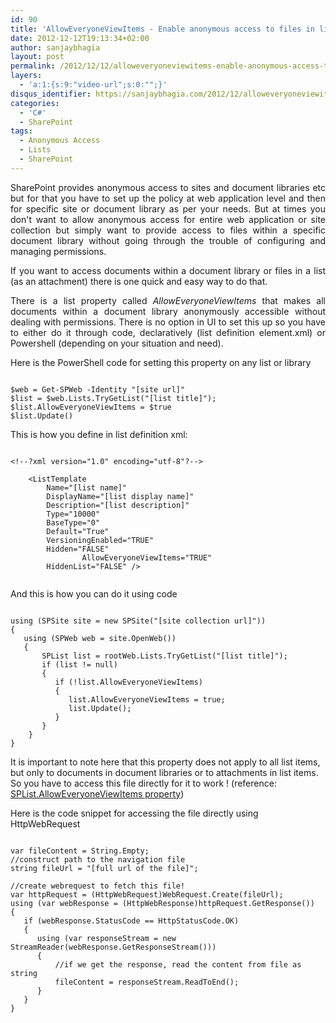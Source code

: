 ```yaml
---
id: 90
title: 'AllowEveryoneViewItems - Enable anonymous access to files in list'
date: 2012-12-12T19:13:34+02:00
author: sanjaybhagia
layout: post
permalink: /2012/12/12/alloweveryoneviewitems-enable-anonymous-access-to-files-in-list/
layers:
  - 'a:1:{s:9:"video-url";s:0:"";}'
disqus_identifier: https://sanjaybhagia.com/2012/12/alloweveryoneviewitems-enable-anonymous-access-to-files-in-list
categories:
  - 'C#'
  - SharePoint
tags:
  - Anonymous Access
  - Lists
  - SharePoint
---
```

<p style="text-align:justify;">SharePoint provides anonymous access to sites and document libraries etc but for that you have to set up the policy at web application level and then for specific site or document library as per your needs. But at times you don't want to allow anonymous access for entire web application or site collection but simply want to provide access to files within a specific document library without going through the trouble of configuring and managing permissions.</p>
<p style="text-align:justify;">If you want to access documents within a document library or files in a list (as an attachment) there is one quick and easy way to do that.</p>
<p style="text-align:justify;">There is a list property called <em>AllowEveryoneViewItems</em> that makes all documents within a document library anonymously accessible without dealing with permissions. There is no option in UI to set this up so you have to either do it through code, declaratively (list definition element.xml) or Powershell (depending on your situation and need).</p>
Here is the PowerShell code for setting this property on any list or library

<pre><code class="ps">
$web = Get-SPWeb -Identity &quot;[site url]&quot;
$list = $web.Lists.TryGetList(&quot;[list title]&quot;);
$list.AllowEveryoneViewItems = $true
$list.Update()
</code></pre>

This is how you define in list definition xml:

<pre><code class="xml">
&lt;!--?xml version=&quot;1.0&quot; encoding=&quot;utf-8&quot;?--&gt;

	&lt;ListTemplate
		Name=&quot;[list name]&quot;
		DisplayName=&quot;[list display name]&quot;
		Description=&quot;[list description]&quot;
		Type=&quot;10000&quot;
		BaseType=&quot;0&quot;
		Default=&quot;True&quot;
		VersioningEnabled=&quot;TRUE&quot;
		Hidden=&quot;FALSE&quot;
                AllowEveryoneViewItems=&quot;TRUE&quot;
		HiddenList=&quot;FALSE&quot; /&gt;

</code></pre>

And this is how you can do it using code

<pre><code class="csharp">
using (SPSite site = new SPSite(&quot;[site collection url]&quot;))
{
   using (SPWeb web = site.OpenWeb())
   {
       SPList list = rootWeb.Lists.TryGetList(&quot;[list title]&quot;);
       if (list != null)
       {
          if (!list.AllowEveryoneViewItems)
          {
             list.AllowEveryoneViewItems = true;
             list.Update();
          }
       }
    }
}
</code></pre>

It is important to note here that this property does not apply to all list items, but only to documents in document libraries or to attachments in list items. So you have to access this file directly for it to work ! (reference: <a href="http://msdn.microsoft.com/en-us/library/microsoft.sharepoint.splist.alloweveryoneviewitems.aspx" target="_blank">SPList.AllowEveryoneViewItems property</a>)

Here is the code snippet for accessing the file directly using HttpWebRequest

<pre><code class="csharp">
var fileContent = String.Empty;
//construct path to the navigation file
string fileUrl = &quot;[full url of the file]&quot;;

//create webrequest to fetch this file!
var httpRequest = (HttpWebRequest)WebRequest.Create(fileUrl);
using (var webResponse = (HttpWebResponse)httpRequest.GetResponse())
{
   if (webResponse.StatusCode == HttpStatusCode.OK)
   {
      using (var responseStream = new StreamReader(webResponse.GetResponseStream()))
      {
          //if we get the response, read the content from file as string
          fileContent = responseStream.ReadToEnd();
      }
   }
}
</code></pre>